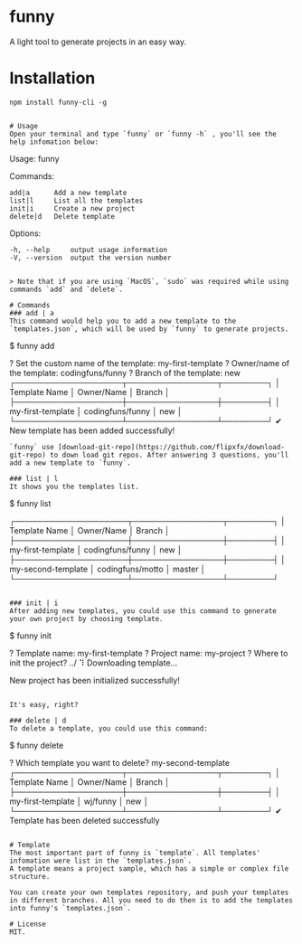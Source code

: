 # funny
A light tool to generate projects in an easy way.

# Installation
```
npm install funny-cli -g
```

```

# Usage
Open your terminal and type `funny` or `funny -h` , you'll see the help infomation below:
```
  Usage: funny <command>


  Commands:

    add|a      Add a new template
    list|l     List all the templates
    init|i     Create a new project
    delete|d   Delete template

  Options:

    -h, --help     output usage information
    -V, --version  output the version number
```

> Note that if you are using `MacOS`, `sudo` was required while using commands `add` and `delete`.

# Commands
### add | a
This command would help you to add a new template to the `templates.json`, which will be used by `funny` to generate projects.
```
$ funny add

? Set the custom name of the template: my-first-template
? Owner/name of the template: codingfuns/funny
? Branch of the template: new
┌───────────────────┬────────────────┬────────┐
│ Template Name     │ Owner/Name     │ Branch │
├───────────────────┼────────────────┼────────┤
│ my-first-template │ codingfuns/funny │ new    │
└───────────────────┴────────────────┴────────┘
✔ New template has been added successfully!
```
`funny` use [download-git-repo](https://github.com/flipxfx/download-git-repo) to down load git repos. After answering 3 questions, you'll add a new template to `funny`.

### list | l
It shows you the templates list.
```
$ funny list

┌────────────────────┬────────────────┬────────┐
│ Template Name      │ Owner/Name     │ Branch │
├────────────────────┼────────────────┼────────┤
│ my-first-template  │ codingfuns/funny │ new    │
├────────────────────┼────────────────┼────────┤
│ my-second-template │ codingfuns/motto │ master │
└────────────────────┴────────────────┴────────┘
```

### init | i
After adding new templates, you could use this command to generate your own project by choosing template.
```
$ funny init

? Template name: my-first-template
? Project name: my-project
? Where to init the project? ../
⠹ Downloading template...

New project has been initialized successfully!
```

It's easy, right?

### delete | d
To delete a template, you could use this command:
```
$ funny delete

? Which template you want to delete? my-second-template
┌───────────────────┬────────────────┬────────┐
│ Template Name     │ Owner/Name     │ Branch │
├───────────────────┼────────────────┼────────┤
│ my-first-template │ wj/funny │ new    │
└───────────────────┴────────────────┴────────┘
✔ Template has been deleted successfully
```

# Template
The most important part of funny is `template`. All templates' infomation were list in the `templates.json`.
A template means a project sample, which has a simple or complex file structure.

You can create your own templates repository, and push your templates in different branches. All you need to do then is to add the templates into funny's `templates.json`.

# License
MIT.









